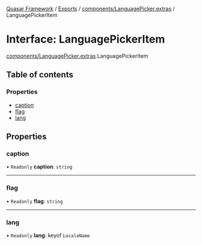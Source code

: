 [Quasar Framework](../index.md) / [Exports](../modules.md) / [components/LanguagePicker.extras](../modules/components_LanguagePicker_extras.md) / LanguagePickerItem

# Interface: LanguagePickerItem

[components/LanguagePicker.extras](../modules/components_LanguagePicker_extras.md).LanguagePickerItem

## Table of contents

### Properties

- [caption](components_LanguagePicker_extras.LanguagePickerItem.md#caption)
- [flag](components_LanguagePicker_extras.LanguagePickerItem.md#flag)
- [lang](components_LanguagePicker_extras.LanguagePickerItem.md#lang)

## Properties

### caption

• `Readonly` **caption**: `string`

___

### flag

• `Readonly` **flag**: `string`

___

### lang

• `Readonly` **lang**: keyof `LocaleName`
